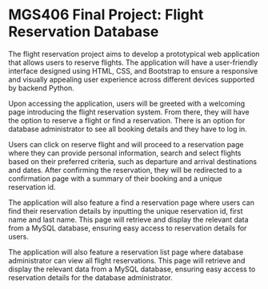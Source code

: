 # MGS406 Final Project: Flight Reservation Database #
The flight reservation project aims to develop a prototypical web application that allows users to reserve flights. The application will have a user-friendly interface designed using HTML, CSS, and Bootstrap to ensure a responsive and visually appealing user experience across different devices supported by backend Python.

Upon accessing the application, users will be greeted with a welcoming page introducing the flight reservation system. From there, they will have the option to reserve a flight or find a reservation. There is an option for database administrator to see all booking details and they have to log in.

Users can click on reserve flight and will proceed to a reservation page where they can provide personal information, search and select flights based on their preferred criteria, such as departure and arrival destinations and dates. After confirming the reservation, they will be redirected to a confirmation page with a summary of their booking and a unique reservation id.

The application will also feature a find a reservation page where users can find their reservation details by inputting the unique reservation id, first name and last name. This page will retrieve and display the relevant data from a MySQL database, ensuring easy access to reservation details for users.

The application will also feature a reservation list page where database administrator can view all flight reservations. This page will retrieve and display the relevant data from a MySQL database, ensuring easy access to reservation details for the database administrator.
